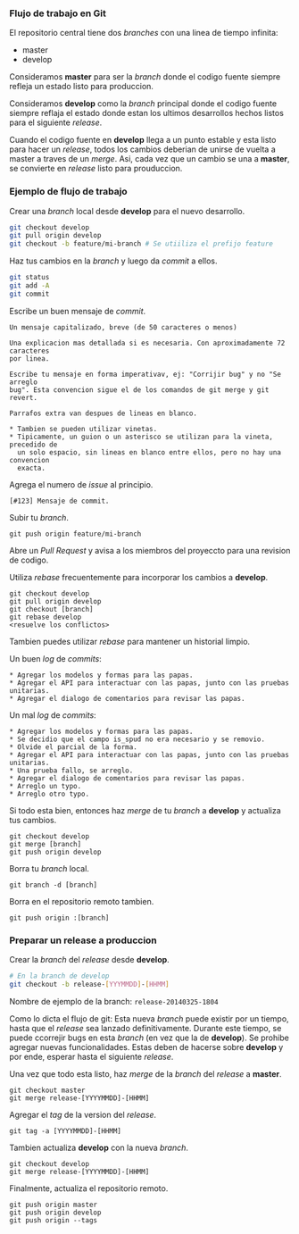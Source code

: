 ### Flujo de trabajo en Git

El repositorio central tiene dos _branches_ con una linea de tiempo infinita:

* master
* develop

Consideramos __master__ para ser la _branch_ donde el codigo fuente siempre
refleja un estado listo para produccion.

Consideramos __develop__ como la _branch_ principal donde el codigo fuente
siempre reflaja el estado donde estan los ultimos desarrollos hechos listos para
el siguiente _release_.

Cuando el codigo fuente en __develop__ llega a un punto estable y esta listo
para hacer un _release_, todos los cambios deberian de unirse de vuelta a master
a traves de un _merge_. Asi, cada vez que un cambio se una a __master__, se
convierte en _release_ listo para prouduccion.

### Ejemplo de flujo de trabajo

Crear una _branch_ local desde __develop__ para el nuevo desarrollo.

```sh
git checkout develop
git pull origin develop
git checkout -b feature/mi-branch # Se utiiliza el prefijo feature
```

Haz tus cambios en la _branch_ y luego da _commit_ a ellos.

```sh
git status
git add -A
git commit
```

Escribe un buen mensaje de _commit_.

```
Un mensaje capitalizado, breve (de 50 caracteres o menos)

Una explicacion mas detallada si es necesaria. Con aproximadamente 72 caracteres
por linea.

Escribe tu mensaje en forma imperativav, ej: "Corrijir bug" y no "Se arreglo
bug". Esta convencion sigue el de los comandos de git merge y git revert.

Parrafos extra van despues de lineas en blanco.

* Tambien se pueden utilizar vinetas.
* Tipicamente, un guion o un asterisco se utilizan para la vineta, precedido de
  un solo espacio, sin lineas en blanco entre ellos, pero no hay una convencion
  exacta.
```

Agrega el numero de _issue_ al principio.

````
[#123] Mensaje de commit.
````

Subir tu _branch_.

````
git push origin feature/mi-branch
````

Abre un _Pull Request_ y avisa a los miembros del proyeccto para una revision de
codigo.

Utiliza _rebase_ frecuentemente para incorporar los cambios a __develop__.

````
git checkout develop
git pull origin develop
git checkout [branch]
git rebase develop
<resuelve los conflictos>
````

Tambien puedes utilizar _rebase_ para mantener un historial limpio.

Un buen _log_ de _commits_:

```
* Agregar los modelos y formas para las papas.
* Agregar el API para interactuar con las papas, junto con las pruebas unitarias.
* Agregar el dialogo de comentarios para revisar las papas.
```

Un mal _log_ de _commits_:

```
* Agregar los modelos y formas para las papas.
* Se decidio que el campo is_spud no era necesario y se removio.
* Olvide el parcial de la forma.
* Agregar el API para interactuar con las papas, junto con las pruebas unitarias.
* Una prueba fallo, se arreglo.
* Agregar el dialogo de comentarios para revisar las papas.
* Arreglo un typo.
* Arreglo otro typo.
```

Si todo esta bien, entonces haz _merge_ de tu _branch_ a __develop__ y actualiza
tus cambios.

````
git checkout develop
git merge [branch]
git push origin develop
````

Borra tu _branch_ local.

````
git branch -d [branch]
````

Borra en el repositorio remoto tambien.

````
git push origin :[branch]
````

### Preparar un release a produccion

Crear la _branch_ del _release_ desde __develop__.

```sh
# En la branch de develop
git checkout -b release-[YYYMMDD]-[HHMM]
```

Nombre de ejemplo de la branch: `release-20140325-1804`

Como lo dicta el flujo de git: Esta nueva _branch_ puede existir por un tiempo,
hasta que el _release_ sea lanzado definitivamente. Durante este tiempo, se
puede ccorrejir bugs en esta _branch_ (en vez que la de __develop__). Se
prohibe agregar nuevas funcionalidades. Estas deben de hacerse sobre __develop__
y por ende, esperar hasta el siguiente _release_.

Una vez que todo esta listo, haz _merge_ de la _branch_ del _release_ a __master__.

````
git checkout master
git merge release-[YYYYMMDD]-[HHMM]
````

Agregar el _tag_ de la version del _release_.

````
git tag -a [YYYYMMDD]-[HHMM]
````

Tambien actualiza __develop__ con la nueva _branch_.

````
git checkout develop
git merge release-[YYYYMMDD]-[HHMM]
````

Finalmente, actualiza el repositorio remoto.

````
git push origin master
git push origin develop
git push origin --tags
````
